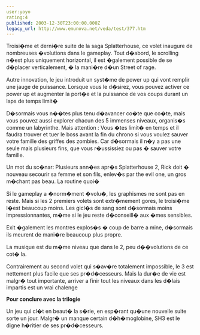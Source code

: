 ```yaml
---
user:yoyo
rating:4
published: 2003-12-30T23:00:00.000Z
legacy_url: http://www.emunova.net/veda/test/377.htm
---
```

Troisi�me et derni�re suite de la saga Splatterhouse, ce volet inaugure de nombreuses �volutions dans le gameplay. Tout d�abord, le scrolling n�est plus uniquement horizontal, il est �galement possible de se d�placer verticalement, � la mani�re d�un Street of rage.   

  

Autre innovation, le jeu introduit un syst�me de power up qui vont remplir une jauge de puissance. Lorsque vous le d�sirez, vous pouvez activer ce power up et augmenter la port�e et la puissance de vos coups durant un laps de temps limit�  

D�sormais vous n��tes plus tenu d�avancer co�te que co�te, mais vous pouvez aussi explorer chacun des 5 immenses niveaux, organis�s comme un labyrinthe. Mais attention : Vous �tes limit� en temps et il faudra trouver et tuer le boss avant la fin du chrono si vous voulez sauver votre famille des griffes des zombies. Car d�sormais il n�y a pas une seule mais plusieurs fins, que vous r�ussissiez ou pas � sauver votre famille.   

  

Un mot du sc�nar: Plusieurs ann�es apr�s Splatterhouse 2, Rick doit � nouveau secourir sa femme et son fils, enlev�s par the evil one, un gros m�chant pas beau. La routine quoi�   

  

Si le gameplay a �norm�ment �volu�, les graphismes ne sont pas en reste. Mais si les 2 premiers volets sont extr�mement gores, le troisi�me l�est beaucoup moins. Les gicl�s de sang sont d�sormais moins impressionnantes, m�me si le jeu reste d�conseill� aux �mes sensibles.   

Exit �galement les montres explos�s � coup de barre a mine, d�sormais ils meurent de mani�re beaucoup plus propre.   

  

La musique est du m�me niveau que dans le 2, peu d��volutions de ce cot� la.  

  

Contrairement au second volet qui s�av�re totalement impossible, le 3 est nettement plus facile que ses pr�d�cesseurs. Mais la dur�e de vie est malgr� tout importante, arriver a finir tout les niveaux dans les d�lais impartis est un vrai chalenge   

  

**Pour conclure avec la trilogie**  

Un jeu qui cl�t en beaut� la s�rie, en esp�rant qu�une nouvelle suite sorte un jour. Malgr� un manque certain d�h�moglobine, SH3 est le digne h�ritier de ses pr�d�cesseurs.
